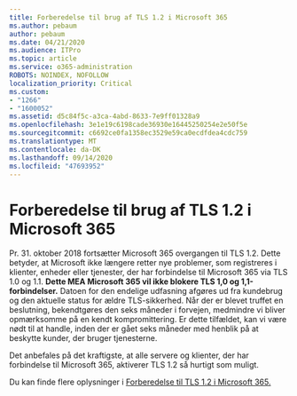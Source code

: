 ```yaml
---
title: Forberedelse til brug af TLS 1.2 i Microsoft 365
ms.author: pebaum
author: pebaum
ms.date: 04/21/2020
ms.audience: ITPro
ms.topic: article
ms.service: o365-administration
ROBOTS: NOINDEX, NOFOLLOW
localization_priority: Critical
ms.custom:
- "1266"
- "1600052"
ms.assetid: d5c84f5c-a3ca-4abd-8633-7e9ff01328a9
ms.openlocfilehash: 3e1e19c6198cade36930e16445250254e2e50f5e
ms.sourcegitcommit: c6692ce0fa1358ec3529e59ca0ecdfdea4cdc759
ms.translationtype: MT
ms.contentlocale: da-DK
ms.lasthandoff: 09/14/2020
ms.locfileid: "47693952"
---
```

# <a name="prepare-for-use-of-tls-12-in-microsoft-365"></a>Forberedelse til brug af TLS 1.2 i Microsoft 365

Pr. 31. oktober 2018 fortsætter Microsoft 365 overgangen til TLS 1.2. Dette betyder, at Microsoft ikke længere retter nye problemer, som registreres i klienter, enheder eller tjenester, der har forbindelse til Microsoft 365 via TLS 1.0 og 1.1. **Dette MEA Microsoft 365 vil ikke blokere TLS 1,0 og 1,1-forbindelser.** Datoen for den endelige udfasning afgøres ud fra kundebrug og den aktuelle status for ældre TLS-sikkerhed. Når der er blevet truffet en beslutning, bekendtgøres den seks måneder i forvejen, medmindre vi bliver opmærksomme på en kendt kompromittering. Er dette tilfældet, kan vi være nødt til at handle, inden der er gået seks måneder med henblik på at beskytte kunder, der bruger tjenesterne.
  
Det anbefales på det kraftigste, at alle servere og klienter, der har forbindelse til Microsoft 365, aktiverer TLS 1.2 så hurtigt som muligt.
  
Du kan finde flere oplysninger i [Forberedelse til TLS 1.2 i Microsoft 365.](https://support.microsoft.com/help/4057306/preparing-for-tls-1-2-in-office-365)
  